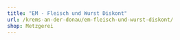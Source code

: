 ```yaml
---
title: "EM - Fleisch und Wurst Diskont"
url: /krems-an-der-donau/em-fleisch-und-wurst-diskont/
shop: Metzgerei
---
```

